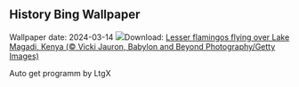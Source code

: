 ## History Bing Wallpaper
Wallpaper date: 2024-03-14
![](https://www.bing.com/th?id=OHR.MagadiFlamingos_EN-US1720896379_UHD.jpg&w=1000)Download: [Lesser flamingos flying over Lake Magadi, Kenya (© Vicki Jauron, Babylon and Beyond Photography/Getty Images)](https://www.bing.com/th?id=OHR.MagadiFlamingos_EN-US1720896379_UHD.jpg)

Auto get programm by LtgX
